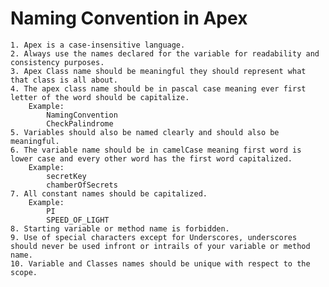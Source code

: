 # Naming Convention in Apex

    1. Apex is a case-insensitive language.
    2. Always use the names declared for the variable for readability and consistency purposes.
    3. Apex Class name should be meaningful they should represent what that class is all about.
    4. The apex class name should be in pascal case meaning ever first letter of the word should be capitalize.
        Example:
            NamingConvention
            CheckPalindrome 
    5. Variables should also be named clearly and should also be meaningful.
    6. The variable name should be in camelCase meaning first word is lower case and every other word has the first word capitalized.
        Example:
            secretKey
            chamberOfSecrets
    7. All constant names should be capitalized.
        Example:
            PI
            SPEED_OF_LIGHT
    8. Starting variable or method name is forbidden.
    9. Use of special characters except for Underscores, underscores should never be used infront or intrails of your variable or method name.
    10. Variable and Classes names should be unique with respect to the scope.